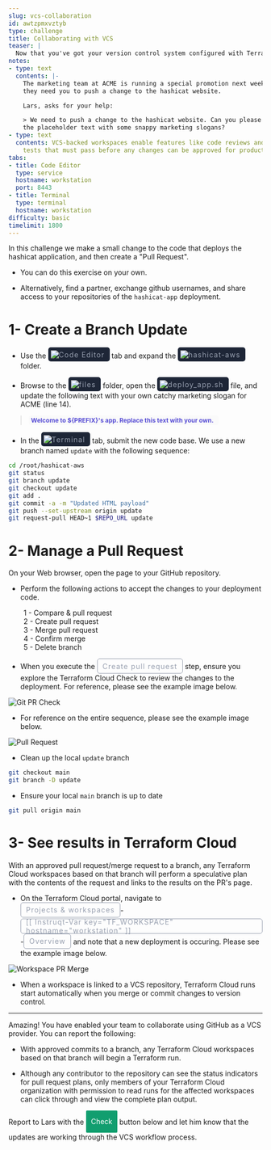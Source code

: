```yaml
---
slug: vcs-collaboration
id: awtzpmxvztyb
type: challenge
title: Collaborating with VCS
teaser: |
  Now that you've got your version control system configured with Terraform Cloud, you can collaborate on changes to your application deployment.
notes:
- type: text
  contents: |-
    The marketing team at ACME is running a special promotion next week and
    they need you to push a change to the hashicat website.

    Lars, asks for your help:

    > We need to push a change to the hashicat website. Can you please update
    the placeholder text with some snappy marketing slogans?
- type: text
  contents: VCS-backed workspaces enable features like code reviews and automated
    tests that must pass before any changes can be approved for production.
tabs:
- title: Code Editor
  type: service
  hostname: workstation
  port: 8443
- title: Terminal
  type: terminal
  hostname: workstation
difficulty: basic
timelimit: 1800
---
```

<style>
  v {
    display: inline-flex;
    color: white;
    background-color: rgb(17, 158, 111);
    align-items: center;
    justify-content: center;
    font-size: 14px;
    padding: 10px;
    border-radius: 2px;
    height: 24px;
  }

  r {
    display: inline-flex;
    color: white;
    background-color: #c73445;
    align-items: center;
    justify-content: center;
    font-size: 14px;
    padding: 10px;
    border-radius: 2px;
    height: 24px;
  }

  m {
    display: inline-flex;
    color: white;
    background-color: #584ED5;
    align-items: center;
    justify-content: center;
    font-size: 14px;
    padding: 10px;
    border-radius: 2px;
    height: 24px;
  }

  x {
    display: inline-flex;
    border-radius: 5px;
    border: 1px solid rgba(151,159,175,1);
    /* background-color: rgba(151,159,175,1); */
    /* background-color: rgba(30,38,55,1); */
    color: rgba(151,159,175,1);
    padding: 2px 10px 2px 10px;
    font-size: 14px;
    letter-spacing: 1.2px;
    align-items: center;
    justify-content: center;
    height: 24px;
  }

  t {
    display: inline-flex;
    border-radius: 5px;
    background-color: rgba(30,38,55,1);
    color: rgba(151,159,175,1);
    padding: 2px 10px 2px 5px;
    font-size: 14px;
    letter-spacing: 1.2px;
    align-items: center;
    justify-content: center;
    height: 24px;
  }

  t > a img {
    display: inline-block;
  }

    w {
    display: inline-flex;
    border-radius: 5px;
    background-color: rgba(250,250,250,1);
    color: #584ED5;
    padding: 2px 10px 2px 5px;
    font-size: 12px;
    font-weight: bold;
    align-items: center;
    justify-content: center;
  }

.tab {
  display: inline-block;
  margin-left: 30px;
}
</style>

In this challenge we make a small change to the code that deploys the hashicat application, and then create a "Pull Request".

- You can do this exercise on your own.

- Alternatively, find a partner, exchange github usernames, and share access to your repositories of the `hashicat-app` deployment.

1- Create a Branch Update
===
- Use the <t><img src="../assets/web.png"/>Code Editor</t> tab and expand the <t><img src="../assets/folder.png"/>hashicat-aws</t> folder.

- Browse to the <t><img src="../assets/folder.png"/>files</t> folder, open the <t><img src="../assets/bash-icon.png"/>deploy_app.sh</t> file, and update the following text with your own catchy marketing slogan for ACME (line 14).

> <w>Welcome to ${PREFIX}'s app. Replace this text with your own.</w>

- In the <t><img src="../assets/shell.png"/>Terminal</t> tab, submit the new code base. We use a new branch named `update` with the following sequence:

```bash
cd /root/hashicat-aws
git status
git branch update
git checkout update
git add .
git commit -a -m "Updated HTML payload"
git push --set-upstream origin update
git request-pull HEAD~1 $REPO_URL update


```

2- Manage a Pull Request
===
On your Web browser, open the page to your GitHub repository.

- Perform the following actions to accept the changes to your deployment code.

<span class="tab"></span>1 - Compare & pull request
<br><span class="tab"></span>2 - Create pull request
<br><span class="tab"></span>3 - Merge pull request
<br><span class="tab"></span>4 - Confirm merge
<br><span class="tab"></span>5 - Delete branch

- When you execute the <x>Create pull request</x> step, ensure you explore the Terraform Cloud Check to review the changes to the deployment. For reference, please see the example image below.

![Git PR Check](../assets/git_pr_check.png)

- For reference on the entire sequence, please see the example image below.

![Pull Request](../assets/pull_request.gif)

- Clean up the local `update` branch

```bash
git checkout main
git branch -D update


```

- Ensure your local `main` branch is up to date

```bash
git pull origin main


```

3- See results in Terraform Cloud
===
With an approved pull request/merge request to a branch, any Terraform Cloud workspaces based on that branch will perform a speculative plan with the contents of the request and links to the results on the PR's page.

- On the Terraform Cloud portal, navigate to <x>Projects & workspaces</x>-<x>[[ Instruqt-Var key="TF_WORKSPACE" hostname="workstation" ]]</x>-<x>Overview</x> and note that a new deployment is occuring. Please see the example image below.

![Workspace PR Merge](../assets/workspace_pr_merge.png)

- When a workspace is linked to a VCS repository, Terraform Cloud runs start automatically when you merge or commit changes to version control.

---
Amazing! You have enabled your team to collaborate using GitHub as a VCS provider. You can report the following:

- With approved commits to a branch, any Terraform Cloud workspaces based on that branch will begin a Terraform run.

- Although any contributor to the repository can see the status indicators for pull request plans, only members of your Terraform Cloud organization with permission to read runs for the affected workspaces can click through and view the complete plan output.

Report to Lars with the <v>Check</v> button below and let him know that the updates are working through the VCS workflow process.